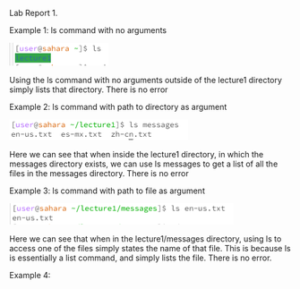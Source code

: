 Lab Report 1.

Example 1: ls command with no arguments

![Image](file1.PNG)

Using the ls command with no arguments outside of the lecture1 directory simply lists that directory. There is no error


Example 2: ls command with path to directory as argument

![Image](file2.PNG)

Here we can see that when inside the lecture1 directory, in which the messages directory exists, we can use ls messages to get a list of all the files in the messages directory. There is no error

Example 3: ls command with path to file as argument

![Image](file3.PNG)

Here we can see that when in the lecture1/messages directory, using ls to access one of the files simply states the name of that file. This is because ls is essentially a list command, and simply lists the file. There is no error.

Example 4:

